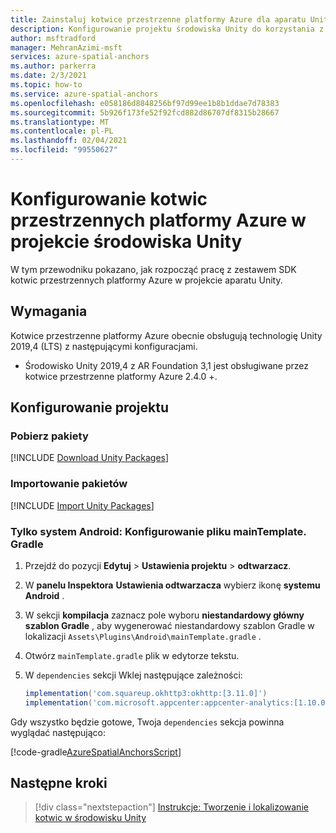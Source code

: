 ```yaml
---
title: Zainstaluj kotwice przestrzenne platformy Azure dla aparatu Unity
description: Konfigurowanie projektu środowiska Unity do korzystania z kotwic przestrzennych platformy Azure
author: msftradford
manager: MehranAzimi-msft
services: azure-spatial-anchors
ms.author: parkerra
ms.date: 2/3/2021
ms.topic: how-to
ms.service: azure-spatial-anchors
ms.openlocfilehash: e058186d8848256bf97d99ee1b8b1ddae7d78383
ms.sourcegitcommit: 5b926f173fe52f92fcd882d86707df8315b28667
ms.translationtype: MT
ms.contentlocale: pl-PL
ms.lasthandoff: 02/04/2021
ms.locfileid: "99550627"
---
```

# <a name="configuring-azure-spatial-anchors-in-a-unity-project"></a>Konfigurowanie kotwic przestrzennych platformy Azure w projekcie środowiska Unity

W tym przewodniku pokazano, jak rozpocząć pracę z zestawem SDK kotwic przestrzennych platformy Azure w projekcie aparatu Unity.

## <a name="requirements"></a>Wymagania

Kotwice przestrzenne platformy Azure obecnie obsługują technologię Unity 2019,4 (LTS) z następującymi konfiguracjami.

* Środowisko Unity 2019,4 z AR Foundation 3,1 jest obsługiwane przez kotwice przestrzenne platformy Azure 2.4.0 +.

## <a name="configuring-a-project"></a>Konfigurowanie projektu

### <a name="download-packages"></a>Pobierz pakiety
[!INCLUDE [Download Unity Packages](../../../includes/spatial-anchors-unity-download-packages.md)]

### <a name="import-packages"></a>Importowanie pakietów
[!INCLUDE [Import Unity Packages](../../../includes/spatial-anchors-unity-import-packages.md)]

### <a name="android-only-configure-the-maintemplategradle-file"></a>Tylko system Android: Konfigurowanie pliku mainTemplate. Gradle

1. Przejdź do pozycji **Edytuj**  >  **Ustawienia projektu**  >  **odtwarzacz**.
2. W **panelu Inspektora** **Ustawienia odtwarzacza** wybierz ikonę **systemu Android** .
3. W sekcji **kompilacja** zaznacz pole wyboru **niestandardowy główny szablon Gradle** , aby wygenerować niestandardowy szablon Gradle w lokalizacji `Assets\Plugins\Android\mainTemplate.gradle` .
4. Otwórz `mainTemplate.gradle` plik w edytorze tekstu.
5. W `dependencies` sekcji Wklej następujące zależności:

    ```gradle
    implementation('com.squareup.okhttp3:okhttp:[3.11.0]')
    implementation('com.microsoft.appcenter:appcenter-analytics:[1.10.0]')
    ```

Gdy wszystko będzie gotowe, Twoja `dependencies` sekcja powinna wyglądać następująco:

[!code-gradle[AzureSpatialAnchorsScript](../../../includes/spatial-anchors-unity-android-gradle-setup.md?range=9-13&highlight=3-4)]

## <a name="next-steps"></a>Następne kroki

> [!div class="nextstepaction"]
> [Instrukcje: Tworzenie i lokalizowanie kotwic w środowisku Unity](./create-locate-anchors-unity.md)
